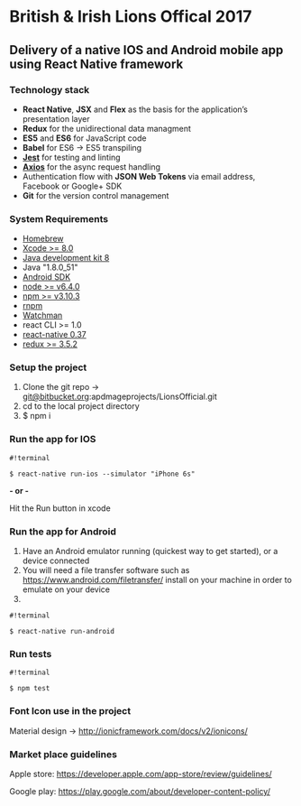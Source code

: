 # British & Irish Lions Offical 2017 #
## Delivery of a native IOS and Android mobile app using React Native framework ##

### Technology stack ###
* **React Native**, **JSX** and **Flex** as the basis for the application’s presentation layer
* **Redux** for the unidirectional data managment
* **ES5** and **ES6** for JavaScript code
* **Babel** for ES6 → ES5 transpiling 
* [**Jest**](https://facebook.github.io/jest/) for testing and linting
* [**Axios**](https://github.com/mzabriskie/axios) for the async request handling
* Authentication flow with **JSON Web Tokens** via email address, Facebook or Google+ SDK
* **Git** for the version control management

### System Requirements ###

* [Homebrew](http://brew.sh/)
* [Xcode >= 8.0](https://developer.apple.com/xcode/)
* [Java development kit 8](http://www.oracle.com/technetwork/java/javase/downloads/jdk8-downloads-2133151.html)
* Java "1.8.0_51"
* [Android SDK](https://developer.android.com/studio/index.html)
* [node >= v6.4.0](https://nodejs.org/en/)
* [npm >= v3.10.3](https://www.npmjs.com/)
* [rnpm](https://github.com/rnpm/rnpm)
* [Watchman](https://www.npmjs.com/package/watchman)
* react CLI >= 1.0
* [react-native 0.37](https://facebook.github.io/react-native/docs/getting-started.html)
* [redux >= 3.5.2](http://redux.js.org)

### Setup the project ###

1.    Clone the git repo -> git@bitbucket.org:apdmageprojects/LionsOfficial.git
2.    cd to the local project directory
3.    $ npm i


### Run the app for IOS ###


```
#!terminal

$ react-native run-ios --simulator "iPhone 6s"
```

**- or -**

Hit the Run button in xcode

### Run the app for Android ###

1.    Have an Android emulator running (quickest way to get started), or a device connected
2.    You will need a file transfer software such as https://www.android.com/filetransfer/ install on your machine in order to emulate on your device
3.    
```
#!terminal

$ react-native run-android
```


### Run tests ###


```
#!terminal

$ npm test
```


### Font Icon use in the project ###
Material design -> http://ionicframework.com/docs/v2/ionicons/

### Market place guidelines ###
Apple store: https://developer.apple.com/app-store/review/guidelines/

Google play: https://play.google.com/about/developer-content-policy/